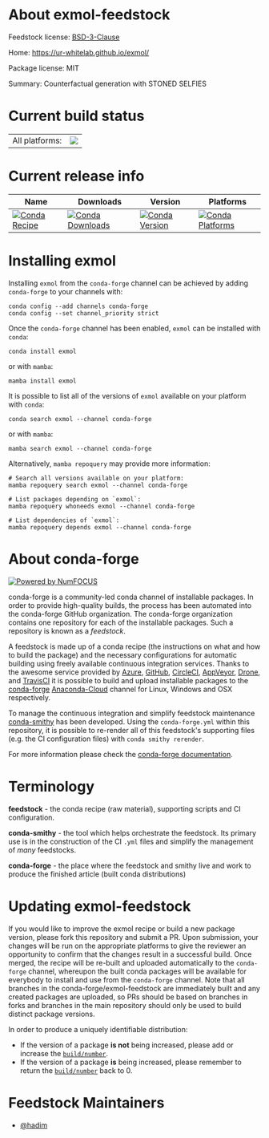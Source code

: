 About exmol-feedstock
=====================

Feedstock license: [BSD-3-Clause](https://github.com/conda-forge/exmol-feedstock/blob/main/LICENSE.txt)

Home: https://ur-whitelab.github.io/exmol/

Package license: MIT

Summary: Counterfactual generation with STONED SELFIES

Current build status
====================


<table><tr><td>All platforms:</td>
    <td>
      <a href="https://dev.azure.com/conda-forge/feedstock-builds/_build/latest?definitionId=13840&branchName=main">
        <img src="https://dev.azure.com/conda-forge/feedstock-builds/_apis/build/status/exmol-feedstock?branchName=main">
      </a>
    </td>
  </tr>
</table>

Current release info
====================

| Name | Downloads | Version | Platforms |
| --- | --- | --- | --- |
| [![Conda Recipe](https://img.shields.io/badge/recipe-exmol-green.svg)](https://anaconda.org/conda-forge/exmol) | [![Conda Downloads](https://img.shields.io/conda/dn/conda-forge/exmol.svg)](https://anaconda.org/conda-forge/exmol) | [![Conda Version](https://img.shields.io/conda/vn/conda-forge/exmol.svg)](https://anaconda.org/conda-forge/exmol) | [![Conda Platforms](https://img.shields.io/conda/pn/conda-forge/exmol.svg)](https://anaconda.org/conda-forge/exmol) |

Installing exmol
================

Installing `exmol` from the `conda-forge` channel can be achieved by adding `conda-forge` to your channels with:

```
conda config --add channels conda-forge
conda config --set channel_priority strict
```

Once the `conda-forge` channel has been enabled, `exmol` can be installed with `conda`:

```
conda install exmol
```

or with `mamba`:

```
mamba install exmol
```

It is possible to list all of the versions of `exmol` available on your platform with `conda`:

```
conda search exmol --channel conda-forge
```

or with `mamba`:

```
mamba search exmol --channel conda-forge
```

Alternatively, `mamba repoquery` may provide more information:

```
# Search all versions available on your platform:
mamba repoquery search exmol --channel conda-forge

# List packages depending on `exmol`:
mamba repoquery whoneeds exmol --channel conda-forge

# List dependencies of `exmol`:
mamba repoquery depends exmol --channel conda-forge
```


About conda-forge
=================

[![Powered by
NumFOCUS](https://img.shields.io/badge/powered%20by-NumFOCUS-orange.svg?style=flat&colorA=E1523D&colorB=007D8A)](https://numfocus.org)

conda-forge is a community-led conda channel of installable packages.
In order to provide high-quality builds, the process has been automated into the
conda-forge GitHub organization. The conda-forge organization contains one repository
for each of the installable packages. Such a repository is known as a *feedstock*.

A feedstock is made up of a conda recipe (the instructions on what and how to build
the package) and the necessary configurations for automatic building using freely
available continuous integration services. Thanks to the awesome service provided by
[Azure](https://azure.microsoft.com/en-us/services/devops/), [GitHub](https://github.com/),
[CircleCI](https://circleci.com/), [AppVeyor](https://www.appveyor.com/),
[Drone](https://cloud.drone.io/welcome), and [TravisCI](https://travis-ci.com/)
it is possible to build and upload installable packages to the
[conda-forge](https://anaconda.org/conda-forge) [Anaconda-Cloud](https://anaconda.org/)
channel for Linux, Windows and OSX respectively.

To manage the continuous integration and simplify feedstock maintenance
[conda-smithy](https://github.com/conda-forge/conda-smithy) has been developed.
Using the ``conda-forge.yml`` within this repository, it is possible to re-render all of
this feedstock's supporting files (e.g. the CI configuration files) with ``conda smithy rerender``.

For more information please check the [conda-forge documentation](https://conda-forge.org/docs/).

Terminology
===========

**feedstock** - the conda recipe (raw material), supporting scripts and CI configuration.

**conda-smithy** - the tool which helps orchestrate the feedstock.
                   Its primary use is in the construction of the CI ``.yml`` files
                   and simplify the management of *many* feedstocks.

**conda-forge** - the place where the feedstock and smithy live and work to
                  produce the finished article (built conda distributions)


Updating exmol-feedstock
========================

If you would like to improve the exmol recipe or build a new
package version, please fork this repository and submit a PR. Upon submission,
your changes will be run on the appropriate platforms to give the reviewer an
opportunity to confirm that the changes result in a successful build. Once
merged, the recipe will be re-built and uploaded automatically to the
`conda-forge` channel, whereupon the built conda packages will be available for
everybody to install and use from the `conda-forge` channel.
Note that all branches in the conda-forge/exmol-feedstock are
immediately built and any created packages are uploaded, so PRs should be based
on branches in forks and branches in the main repository should only be used to
build distinct package versions.

In order to produce a uniquely identifiable distribution:
 * If the version of a package **is not** being increased, please add or increase
   the [``build/number``](https://docs.conda.io/projects/conda-build/en/latest/resources/define-metadata.html#build-number-and-string).
 * If the version of a package **is** being increased, please remember to return
   the [``build/number``](https://docs.conda.io/projects/conda-build/en/latest/resources/define-metadata.html#build-number-and-string)
   back to 0.

Feedstock Maintainers
=====================

* [@hadim](https://github.com/hadim/)

